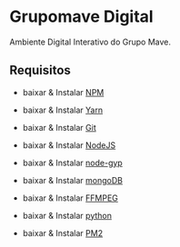 # Grupomave Digital
Ambiente Digital Interativo do Grupo Mave.

## Requisitos
- baixar & Instalar [NPM](https://www.npmjs.com/)

- baixar & Instalar [Yarn](https://classic.yarnpkg.com/en/docs/install#windows-stable)

- baixar & Instalar [Git](https://git-scm.com/downloads)

- baixar & Instalar [NodeJS](https://nodejs.org/en/)

- baixar & Instalar [node-gyp](https://github.com/nodejs/node-gyp)

- baixar & Instalar [mongoDB](https://www.mongodb.com/)

- baixar & Instalar [FFMPEG](https://www.ffmpeg.org/)

- baixar & Instalar [python](https://www.python.org/downloads/)

- baixar & Instalar [PM2](https://pm2.keymetrics.io/docs/usage/quick-start/)
